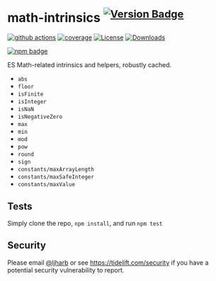 # math-intrinsics <sup>[![Version Badge][npm-version-svg]][package-url]</sup>

[![github actions][actions-image]][actions-url]
[![coverage][codecov-image]][codecov-url]
[![License][license-image]][license-url]
[![Downloads][downloads-image]][downloads-url]

[![npm badge][npm-badge-png]][package-url]

ES Math-related intrinsics and helpers, robustly cached.

 - `abs`
 - `floor`
 - `isFinite`
 - `isInteger`
 - `isNaN`
 - `isNegativeZero`
 - `max`
 - `min`
 - `mod`
 - `pow`
 - `round`
 - `sign`
 - `constants/maxArrayLength`
 - `constants/maxSafeInteger`
 - `constants/maxValue`


## Tests
Simply clone the repo, `npm install`, and run `npm test`

## Security

Please email [@ljharb](https://github.com/ljharb) or see https://tidelift.com/security if you have a potential security vulnerability to report.

[package-url]: https://npmjs.org/package/math-intrinsics
[npm-version-svg]: https://versionbadg.es/es-shims/math-intrinsics.svg
[deps-svg]: https://david-dm.org/es-shims/math-intrinsics.svg
[deps-url]: https://david-dm.org/es-shims/math-intrinsics
[dev-deps-svg]: https://david-dm.org/es-shims/math-intrinsics/dev-status.svg
[dev-deps-url]: https://david-dm.org/es-shims/math-intrinsics#info=devDependencies
[npm-badge-png]: https://nodei.co/npm/math-intrinsics.png?downloads=true&stars=true
[license-image]: https://img.shields.io/npm/l/math-intrinsics.svg
[license-url]: LICENSE
[downloads-image]: https://img.shields.io/npm/dm/es-object.svg
[downloads-url]: https://npm-stat.com/charts.html?package=math-intrinsics
[codecov-image]: https://codecov.io/gh/es-shims/math-intrinsics/branch/main/graphs/badge.svg
[codecov-url]: https://app.codecov.io/gh/es-shims/math-intrinsics/
[actions-image]: https://img.shields.io/endpoint?url=https://SCRAMBLED_Longtoken(32+)_f1a83c270a5238b5.runkit.sh/es-shims/math-intrinsics
[actions-url]: https://github.com/es-shims/math-intrinsics/actions
